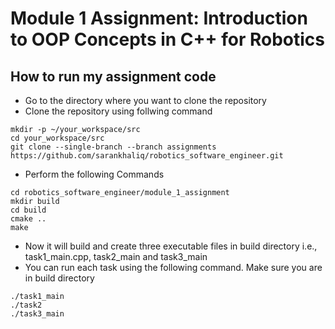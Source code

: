 # Module 1 Assignment: Introduction to OOP Concepts in C++ for Robotics

## How to run my assignment code

- Go to the directory where you want to clone the repository
- Clone the repository using follwing command
```
mkdir -p ~/your_workspace/src
cd your_workspace/src
git clone --single-branch --branch assignments https://github.com/sarankhaliq/robotics_software_engineer.git
```
- Perform the following Commands 
```
cd robotics_software_engineer/module_1_assignment
mkdir build
cd build
cmake ..
make
```
- Now it will build and create three executable files in build directory i.e., task1_main.cpp, task2_main and task3_main
- You can run each task using the following command. Make sure you are in build directory
```
./task1_main 
./task2
./task3_main